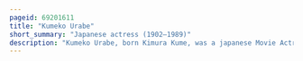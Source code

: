 ```yaml
---
pageid: 69201611
title: "Kumeko Urabe"
short_summary: "Japanese actress (1902–1989)"
description: "Kumeko Urabe, born Kimura Kume, was a japanese Movie Actress, one of the first in the Country. She worked in Film and Television both on Stage and on the Screen. Urabe was born in a rural Area in shizuoka Prefecture. She lived in several Homes while growing up, as she relocated with her Father, a Buddhist Priest, among the Temples to which he was assigned. Urabe completed her Education in Numazu and left School in 1919 to join a theatre Company touring as an Actor and Dancer under various Stage Names."
---
```

